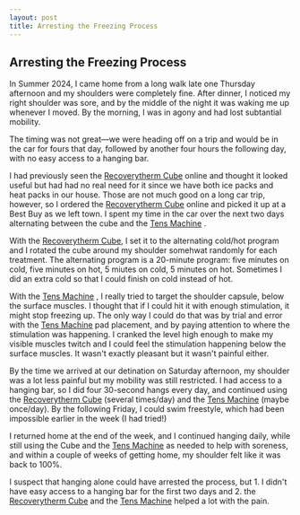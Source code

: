 ```yaml
---
layout: post
title: Arresting the Freezing Process
---
```


## Arresting the Freezing Process
<a id="arresting-the-process"></a>

In Summer 2024, I came home from a long walk late one Thursday afternoon and my shoulders were completely fine. After dinner, I noticed my right shoulder was sore, and by the middle of the night it was waking me up whenever I moved. By the morning, I was in agony and had lost subtantial mobility.

The timing was not great—we were heading off on a trip and would be in the car for fours that day, followed by another four hours the following day, with no easy access to a hanging bar.

I had previously seen the [Recoverytherm Cube](#recoverytherm-cube) online and thought it looked useful but had had no real need for it since we have both ice packs and heat packs in our house. Those are not much good on a long car trip, however, so I ordered the [Recoverytherm Cube](#recoverytherm-cube) online and picked it up at a Best Buy as we left town. I spent my time in the car over the next two days alternating between the cube and the [Tens Machine](#powerdot-tens-machine)  . 

With the [Recoverytherm Cube](#recoverytherm-cube), I set it to the alternating cold/hot program and I rotated the cube around my shoulder somehwat randomly for each treatment. The alternating program is a 20-minute program: five minutes on cold, five minutes on hot, 5 miutes on cold, 5 minutes on hot. Sometimes I did an extra cold so that I could finish on cold instead of hot. 

With the [Tens Machine](#powerdot-tens-machine)  , I really tried to target the shoulder capsule, below the surface muscles. I thought that if I could hit it with enough stimulation, it might stop freezing up. The only way I could do that was by trial and error with the [Tens Machine](#powerdot-tens-machine)   pad placement, and by paying attention to where the stimulation was happening. I cranked the level high enough to make my visible muscles twitch and I could feel the stimulation happening below the surface muscles. It wasn't exactly pleasant but it wasn't painful either.

By the time we arrived at our detination on Saturday afternoon, my shoulder was a lot less painful but my mobility was still restricted. I had access to a hanging bar, so I did four 30-second hangs every day, and continued using the [Recoverytherm Cube](#recoverytherm-cube) (several times/day) and the [Tens Machine](#powerdot-tens-machine)  (maybe once/day). By the following Friday, I could swim freestyle, which had been impossible earlier in the week (I had tried!)

I returned home at the end of the week, and I continued hanging daily, while still using the Cube and the [Tens Machine](#powerdot-tens-machine)  as needed to help with soreness, and within a couple of weeks of getting home, my shoulder felt like it was back to 100%.

I suspect that hanging alone could have arrested the process, but 1. I didn't have easy access to a hanging bar for the first two days and 2. the [Recoverytherm Cube](#recoverytherm-cube) and the [Tens Machine](#powerdot-tens-machine)  helped a lot with the pain.

